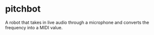 # pitchbot
A robot that takes in live audio through a microphone and converts the frequency into a MIDI value.
